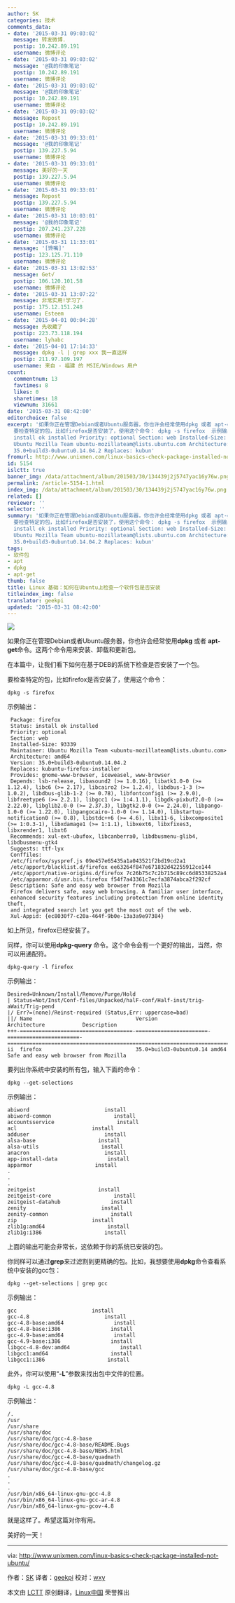 ```yaml
---
author: SK
categories: 技术
comments_data:
- date: '2015-03-31 09:03:02'
  message: 转发微博.
  postip: 10.242.89.191
  username: 微博评论
- date: '2015-03-31 09:03:02'
  message: '@我的印象笔记'
  postip: 10.242.89.191
  username: 微博评论
- date: '2015-03-31 09:03:02'
  message: '@我的印象笔记'
  postip: 10.242.89.191
  username: 微博评论
- date: '2015-03-31 09:03:02'
  message: Repost
  postip: 10.242.89.191
  username: 微博评论
- date: '2015-03-31 09:33:01'
  message: '@我的印象笔记'
  postip: 139.227.5.94
  username: 微博评论
- date: '2015-03-31 09:33:01'
  message: 美好的一天
  postip: 139.227.5.94
  username: 微博评论
- date: '2015-03-31 09:33:01'
  message: Repost
  postip: 139.227.5.94
  username: 微博评论
- date: '2015-03-31 10:03:01'
  message: '@我的印象笔记'
  postip: 207.241.237.228
  username: 微博评论
- date: '2015-03-31 11:33:01'
  message: '[馋嘴]'
  postip: 123.125.71.110
  username: 微博评论
- date: '2015-03-31 13:02:53'
  message: Get√
  postip: 106.120.101.58
  username: 微博评论
- date: '2015-03-31 13:07:22'
  message: 非常实用!学习了.
  postip: 175.12.151.248
  username: Esteem
- date: '2015-04-01 00:04:28'
  message: 先收藏了
  postip: 223.73.118.194
  username: lyhabc
- date: '2015-04-01 17:14:33'
  message: dpkg -l | grep xxx 我一直这样
  postip: 211.97.109.197
  username: 来自 - 福建 的 MSIE/Windows 用户
count:
  commentnum: 13
  favtimes: 8
  likes: 0
  sharetimes: 18
  viewnum: 31661
date: '2015-03-31 08:42:00'
editorchoice: false
excerpt: '如果你正在管理Debian或者Ubuntu服务器，你也许会经常使用dpkg 或者 apt-get命令。这两个命令用来安装、卸载和更新包。 在本篇中，让我们看下如何在基于DEB的系统下检查是否安装了一个包。
  要检查特定的包，比如firefox是否安装了，使用这个命令： dpkg -s firefox  示例输出：  Package: firefox Status:
  install ok installed Priority: optional Section: web Installed-Size: 93339 Maintainer:
  Ubuntu Mozilla Team ubuntu-mozillateam@lists.ubuntu.com Architecture: amd64 Version:
  35.0+build3-0ubuntu0.14.04.2 Replaces: kubun'
fromurl: http://www.unixmen.com/linux-basics-check-package-installed-not-ubuntu/
id: 5154
islctt: true
banner_img: /data/attachment/album/201503/30/134439j2j5747yac16y76w.png
permalink: /article-5154-1.html
index_img: /data/attachment/album/201503/30/134439j2j5747yac16y76w.png.thumb.jpg
related: []
reviewer: ''
selector: ''
summary: '如果你正在管理Debian或者Ubuntu服务器，你也许会经常使用dpkg 或者 apt-get命令。这两个命令用来安装、卸载和更新包。 在本篇中，让我们看下如何在基于DEB的系统下检查是否安装了一个包。
  要检查特定的包，比如firefox是否安装了，使用这个命令： dpkg -s firefox  示例输出：  Package: firefox Status:
  install ok installed Priority: optional Section: web Installed-Size: 93339 Maintainer:
  Ubuntu Mozilla Team ubuntu-mozillateam@lists.ubuntu.com Architecture: amd64 Version:
  35.0+build3-0ubuntu0.14.04.2 Replaces: kubun'
tags:
- 软件包
- apt
- dpkg
- apt-get
thumb: false
title: Linux 基础：如何在Ubuntu上检查一个软件包是否安装
titleindex_img: false
translator: geekpi
updated: '2015-03-31 08:42:00'
---
```


![](/data/attachment/album/201503/30/134439j2j5747yac16y76w.png)


如果你正在管理Debian或者Ubuntu服务器，你也许会经常使用**dpkg** 或者 **apt-get**命令。这两个命令用来安装、卸载和更新包。


在本篇中，让我们看下如何在基于DEB的系统下检查是否安装了一个包。


要检查特定的包，比如firefox是否安装了，使用这个命令：



```
dpkg -s firefox

```

示例输出：



```
 Package: firefox
 Status: install ok installed
 Priority: optional
 Section: web
 Installed-Size: 93339
 Maintainer: Ubuntu Mozilla Team <ubuntu-mozillateam@lists.ubuntu.com>
 Architecture: amd64
 Version: 35.0+build3-0ubuntu0.14.04.2
 Replaces: kubuntu-firefox-installer
 Provides: gnome-www-browser, iceweasel, www-browser
 Depends: lsb-release, libasound2 (>= 1.0.16), libatk1.0-0 (>= 1.12.4), libc6 (>= 2.17), libcairo2 (>= 1.2.4), libdbus-1-3 (>= 1.0.2), libdbus-glib-1-2 (>= 0.78), libfontconfig1 (>= 2.9.0), libfreetype6 (>= 2.2.1), libgcc1 (>= 1:4.1.1), libgdk-pixbuf2.0-0 (>= 2.22.0), libglib2.0-0 (>= 2.37.3), libgtk2.0-0 (>= 2.24.0), libpango-1.0-0 (>= 1.22.0), libpangocairo-1.0-0 (>= 1.14.0), libstartup-notification0 (>= 0.8), libstdc++6 (>= 4.6), libx11-6, libxcomposite1 (>= 1:0.3-1), libxdamage1 (>= 1:1.1), libxext6, libxfixes3, libxrender1, libxt6
 Recommends: xul-ext-ubufox, libcanberra0, libdbusmenu-glib4, libdbusmenu-gtk4
 Suggests: ttf-lyx
 Conffiles:
 /etc/firefox/syspref.js 09e457e65435a1a043521f2bd19cd2a1
 /etc/apport/blacklist.d/firefox ee63264f847e671832d42255912ce144
 /etc/apport/native-origins.d/firefox 7c26b75c7c2b715c89cc6d85338252a4
 /etc/apparmor.d/usr.bin.firefox f54f7a43361c7ecfa3874abca2f292cf
 Description: Safe and easy web browser from Mozilla
 Firefox delivers safe, easy web browsing. A familiar user interface,
 enhanced security features including protection from online identity theft,
 and integrated search let you get the most out of the web.
 Xul-Appid: {ec8030f7-c20a-464f-9b0e-13a3a9e97384}

```

如上所见，firefox已经安装了。


同样，你可以使用**dpkg-query** 命令。这个命令会有一个更好的输出，当然，你可以用通配符。



```
dpkg-query -l firefox

```

示例输出：



```
Desired=Unknown/Install/Remove/Purge/Hold
| Status=Not/Inst/Conf-files/Unpacked/halF-conf/Half-inst/trig-aWait/Trig-pend
|/ Err?=(none)/Reinst-required (Status,Err: uppercase=bad)
||/ Name                                 Version                 Architecture            Description
+++-====================================-=======================-=======================-=============================================================================
ii  firefox                              35.0+build3-0ubuntu0.14 amd64                   Safe and easy web browser from Mozilla

```

要列出你系统中安装的所有包，输入下面的命令：



```
dpkg --get-selections

```

示例输出：



```
abiword                        install
abiword-common                    install
accountsservice                    install
acl                        install
adduser                        install
alsa-base                    install
alsa-utils                    install
anacron                        install
app-install-data                install
apparmor                    install
.
.
.
zeitgeist                    install
zeitgeist-core                    install
zeitgeist-datahub                install
zenity                        install
zenity-common                    install
zip                        install
zlib1g:amd64                    install
zlib1g:i386                    install

```

上面的输出可能会非常长，这依赖于你的系统已安装的包。


你同样可以通过**grep**来过滤割到更精确的包。比如，我想要使用**dpkg**命令查看系统中安装的gcc包：



```
dpkg --get-selections | grep gcc

```

示例输出：



```
gcc                        install
gcc-4.8                        install
gcc-4.8-base:amd64                install
gcc-4.8-base:i386                install
gcc-4.9-base:amd64                install
gcc-4.9-base:i386                install
libgcc-4.8-dev:amd64                install
libgcc1:amd64                    install
libgcc1:i386                    install

```

此外，你可以使用“**-L**”参数来找出包中文件的位置。



```
dpkg -L gcc-4.8

```

示例输出：



```
/.
/usr
/usr/share
/usr/share/doc
/usr/share/doc/gcc-4.8-base
/usr/share/doc/gcc-4.8-base/README.Bugs
/usr/share/doc/gcc-4.8-base/NEWS.html
/usr/share/doc/gcc-4.8-base/quadmath
/usr/share/doc/gcc-4.8-base/quadmath/changelog.gz
/usr/share/doc/gcc-4.8-base/gcc
.
.
.
/usr/bin/x86_64-linux-gnu-gcc-4.8
/usr/bin/x86_64-linux-gnu-gcc-ar-4.8
/usr/bin/x86_64-linux-gnu-gcov-4.8

```

就是这样了。希望这篇对你有用。


美好的一天！




---


via: <http://www.unixmen.com/linux-basics-check-package-installed-not-ubuntu/>


作者：[SK](http://www.unixmen.com/author/sk/) 译者：[geekpi](https://github.com/geekpi) 校对：[wxy](https://github.com/wxy)


本文由 [LCTT](https://github.com/LCTT/TranslateProject) 原创翻译，[Linux中国](http://linux.cn/) 荣誉推出